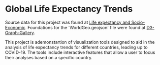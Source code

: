 # Global Life Expectancy Trends
 Source data for this project was found at [Life expectancy and Socio-Economic](https://www.kaggle.com/datasets/mjshri23/life-expectancy-and-socio-economic-world-bank).
 Foundations for the 'WorldGeo.geojson' file were found at [D3-Graph-Gallery](https://github.com/holtzy/D3-graph-gallery/blob/master/DATA/world.geojson?short_path=84c0615).

 This project is ademonstartion of visualization tools designed to aid in the analysis of life expectancy trends for different countries, leading up to COVID-19.
 The tools include interactive features that allow a user to focus their analyses based on a specific country.
